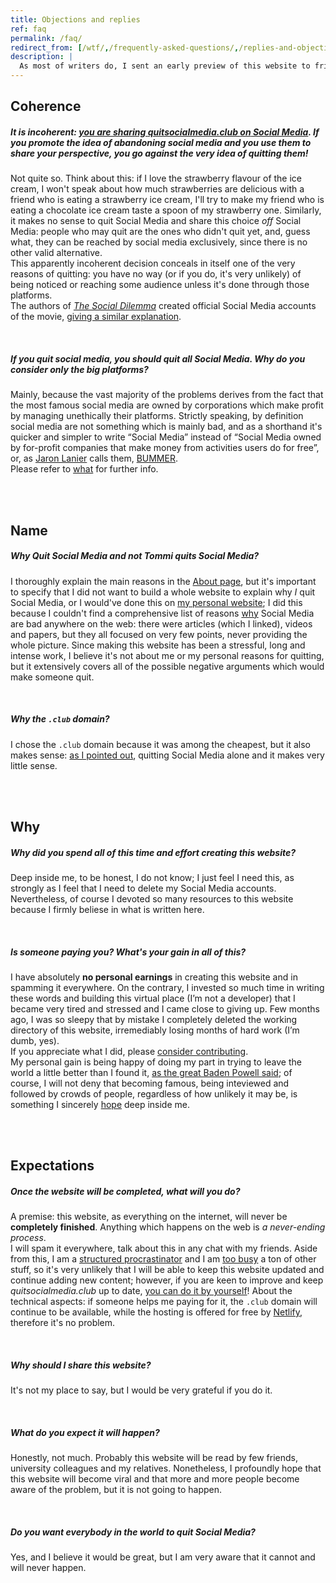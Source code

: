 ```yaml
---
title: Objections and replies
ref: faq
permalink: /faq/
redirect_from: [/wtf/,/frequently-asked-questions/,/replies-and-objections/,/objections-replies/,/objections-and-replies/,/replies-objections/]
description: |
  As most of writers do, I sent an early preview of this website to friends and people I admire to share their impressions. In a philosopher-like style, I address some of their objections and questions in this page.
---
```

## Coherence

##### *It is incoherent: <u>you are sharing <cite><a href='/'>quitsocialmedia.club</a></cite> <b>on</b> Social Media</u>. If you promote the idea of abandoning social media and you use them to share your perspective, you go against the very idea of quitting them!*

Not quite so. Think about this: if I love the strawberry flavour of the ice cream, I won't speak about how much strawberries are delicious with a friend who is eating a strawberry ice cream, I'll try to make my friend who is eating a chocolate ice cream taste a spoon of my strawberry one. Similarly, it makes no sense to quit Social Media and share this choice *off* Social Media: people who may quit are the ones who didn't quit yet, and, guess what, they can be reached by social media exclusively, since there is no other valid alternative.   
This apparently incoherent decision conceals in itself one of the very reasons of quitting: you have no way (or if you do, it's very unlikely) of being noticed or reaching some audience unless it's done through those platforms.   
The authors of <cite><a href='https://thesocialdilemma.com' target='_blank' title='The Social Dilemma'>The Social Dilemma</a></cite> created official Social Media accounts of the movie, [giving a similar explanation](https://www.thesocialdilemma.com/code-of-ethics/ 'The Social Dilemma’s Code of Ethics').

<br>

##### *If you quit social media, you should quit **all*** Social Media. *Why do you consider only the big platforms?*

Mainly, because the vast majority of the problems derives from the fact that the most famous social media are owned by corporations which make profit by managing unethically their platforms. Strictly speaking, by definition social media are not something which is mainly bad, and as a shorthand it's quicker and simpler to write “Social Media” instead of “Social Media owned by for-profit companies that make money from activities users do for free”, or, as [Jaron Lanier](http://jaronlanier.com 'Jaron Lanier') calls them, [BUMMER](https://thefourthrevolution.org/wordpress/archives/6262 'How BUMMER Became a New Acronym for Social Media').   
Please refer to [what](/what) for further info.

<br>
<br>

## Name

##### *Why <cite>Quit Social Media</cite> and not <cite>Tommi quits Social Media</cite>?*

I thoroughly explain the main reasons in the [About page](/about 'About - quitsocialmedia.club'), but it's important to specify that I did not want to build a whole website to explain why *I* quit Social Media, or I would've done this on [my personal website](https://tommi.space 'tommi.space'); I did this because I couldn't find a comprehensive list of reasons [why](/why 'Why Quit Social Media') Social Media are bad anywhere on the web: there were articles (which I linked), videos and papers, but they all focused on very few points, never providing the whole picture. Since making this website has been a stressful, long and intense work, I believe it's not about me or my personal reasons for quitting, but it extensively covers all of the possible negative arguments which would make someone quit.

<br>

##### *Why the `.club` domain?*

I chose the `.club` domain because it was among the cheapest, but it also makes sense: [as I pointed out](/about 'About - quitsocialmedia.club'), quitting Social Media alone and it makes very little sense.

<br>
<br>

## Why

##### *Why did you spend all of this time and effort creating this website?*

Deep inside me, to be honest, I do not know; I just feel I need this, as strongly as I feel that I need to delete my Social Media accounts. Nevertheless, of course I devoted so many resources to this website because I firmly beliese in what is written here.

<br>

##### *Is someone paying you? What's your gain in all of this?*

I have absolutely **no personal earnings** in creating this website and in spamming it everywhere. On the contrary, I invested so much time in writing these words and building this virtual place (I’m not a developer) that I became very tired and stressed and I came close to giving up. Few months ago, I was so sleepy that by mistake I completely deleted the working directory of this website, irremediably losing months of hard work (I’m dumb, yes).\
If you appreciate what I did, please [consider contributing](/contribute 'Contribute').\
My personal gain is being happy of doing my part in trying to leave the world a little better than I found it, [as the great Baden Powell said](https://www.brainyquote.com/quotes/robert_badenpowell_753084 '“Try and leave this world a little better than you found it”'); of course, I will not deny that becoming famous, being inteviewed and followed by crowds of people, regardless of how unlikely it may be, is something I sincerely [hope](#expectations) deep inside me.

<br>
<br>

## Expectations

##### *Once the website will be completed, what will you do?*

A premise: this website, as everything on the internet, will never be **completely finished**. Anything which happens on the web is *a never-ending process*.\
I will spam it everywhere, talk about this in any chat with my friends. Aside from this, I am a [structured procrastinator](http://structuredprocrastination.com 'Structured Procrastination') and I am [too busy](https://tommi.space/now 'Tommi’s Now page') a ton of other stuff, so it's very unlikely that I will be able to keep this website updated and continue adding new content; however, if you are keen to improve and keep *quitsocialmedia.club* up to date, [you can do it by yourself](/contribute 'Contribute')! About the technical aspects: if someone helps me paying for it, the `.club` domain will continue to be available, while the hosting is offered for free by [Netlify](https://netlify.com 'Netlify'), therefore it's no problem.

<br>

##### *Why should I share this website?*

It's not my place to say, but I would be very grateful if you do it.

<br>

##### *What do you expect it will happen?*

Honestly, not much. Probably this website will be read by few friends, university colleagues and my relatives. Nonetheless, I profoundly hope that this website will become viral and that more and more people become aware of the problem, but it is not going to happen.

<br>

##### *Do you want everybody in the world to quit Social Media?*

Yes, and I believe it would be great, but I am very aware that it cannot and will never happen.

